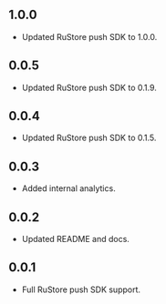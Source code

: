 ## 1.0.0

* Updated RuStore push SDK to 1.0.0.

## 0.0.5

* Updated RuStore push SDK to 0.1.9.

## 0.0.4

* Updated RuStore push SDK to 0.1.5.

## 0.0.3

* Added internal analytics.

## 0.0.2

* Updated README and docs.

## 0.0.1

* Full RuStore push SDK support.
